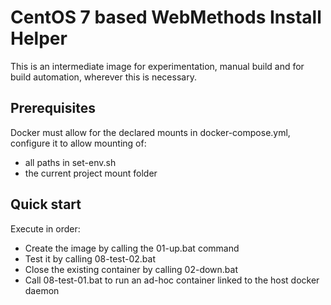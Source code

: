 # CentOS 7 based WebMethods Install Helper

This is an intermediate image for experimentation, manual build and for build automation, wherever this is necessary.

## Prerequisites

Docker must allow for the declared mounts in docker-compose.yml, configure it to allow mounting of:

- all paths in set-env.sh
- the current project mount folder

## Quick start

Execute in order:

- Create the image by calling the 01-up.bat command
- Test it by calling 08-test-02.bat
- Close the existing container by calling 02-down.bat
- Call 08-test-01.bat to run an ad-hoc container linked to the host docker daemon
